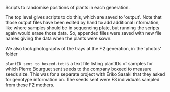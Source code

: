 Scripts to randomise positions of plants in each generation.

The top level gives scripts to do this, which are saved to 'output'.
Note that those output files have been edited by hand to add additional
information, like where samples should be in sequencing plate, but running the
scripts again would erase those data. So, appended files were saved with new
file names giving the data when the plants were sown.

We also took photographs of the trays at the F2 generation, in the 'photos' folder

`plantID_sent_to_boxeed.txt` is a text file listing plantIDs of samples for 
which Pierre Bourguet sent seeds to the company boxeed to measure seeds size.
This was for a separate project with Eriko Sasaki that they asked for genotype
information on. The seeds sent were F3 individuals sampled from these F2 mothers.